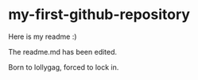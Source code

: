 # my-first-github-repository

Here is my readme :)

The readme.md has been edited. 

Born to lollygag, forced to lock in. 
